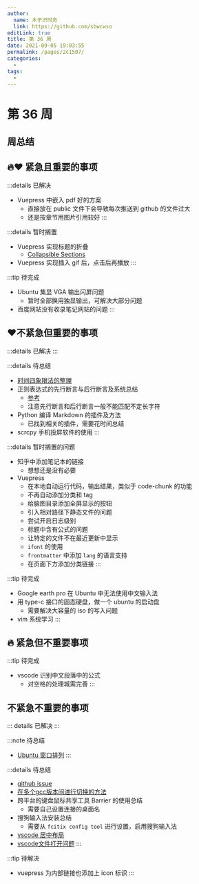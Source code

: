 ```yaml
---
author: 
  name: 木子识时务
  link: https://github.com/sbwcwso
editLink: true
title: 第 36 周
date: 2021-09-05 19:03:55
permalink: /pages/2c1507/
categories: 
  - 
tags: 
  - 
---
```


# 第 36 周

## 周总结



## 🔥❤️ 紧急且重要的事项

:::details 已解决
* Vuepress 中嵌入 pdf 好的方案
  * 直接放在 public 文件下会导致每次推送到 github 的文件过大
  * 还是按章节用图片引用较好
:::

<!-- #region -->
:::details 暂时搁置
* Vuepress 实现标题的折叠
  * [Collapsible Sections](https://inclusive-components.design/collapsible-sections/)
* Vuepress 实现插入 gif 后，点击后再播放
:::
<!-- #endregion -->

:::tip 待完成
* Ubuntu 集显 VGA 输出闪屏问题
  * 暂时全部换用独显输出，可解决大部分问题
* 百度网站没有收录笔记网站的问题
:::

## ❤️不紧急但重要的事项

:::details 已解决
:::

<!-- #region -->
:::details 待总结
* [时间四象限法的整理](https://zh.wikipedia.org/zh-cn/%E6%97%B6%E9%97%B4%E7%AE%A1%E7%90%86)
* 正则表达式的先行断言与后行断言及系统总结
  * [参考](https://www.runoob.com/w3cnote/reg-lookahead-lookbehind.html)
  * 注意先行断言和后行断言一般不能匹配不定长字符
* Python 编译 Markdown 的插件及方法
  * 已找到相关的插件，需要花时间总结
* scrcpy 手机投屏软件的使用
:::


:::details 暂时搁置的问题
* 知乎中添加笔记本的链接
  * 想想还是没有必要
* Vuepress
  * 在本地自动运行代码，输出结果，类似于 code-chunk 的功能
  * 不再自动添加分类和 tag
  * 给脑图目录添加全屏显示的按钮
  * 引入相对路径下静态文件的问题
  * 尝试开启日志级别
  * 标题中含有公式的问题
  * 让特定的文件不在最近更新中显示
  * `ifont` 的使用
  * `frontmatter` 中添加 `lang` 的语言支持
  * 在页面下方添加分类链接
:::
<!-- #endregion -->


:::tip 待完成
* Google earth pro 在 Ubuntu 中无法使用中文输入法
* 用 type-c 接口的固态硬盘，做一个 ubuntu 的启动盘
  * 需要解决大容量的 iso 的写入问题
* vim 系统学习
:::

## 🔥 紧急但不重要事项

:::tip 待完成
* vscode 识别中文段落中的公式
  * 对空格的处理城需完善
:::

## 不紧急不重要的事项

::: details 已解决
:::

:::note 待总结
* [Ubuntu 窗口排列](https://extensions.gnome.org/extension/1723/wintile-windows-10-window-tiling-for-gnome/)
:::

<!-- #region -->
:::details 待总结
* [github issue](https://github.com/marlonrichert/zsh-autocomplete/discussions/240)
* [在多个gcc版本间进行切换的方法](https://linuxconfig.org/how-to-switch-between-multiple-gcc-and-g-compiler-versions-on-ubuntu-20-04-lts-focal-fossa)
* 跨平台的键盘鼠标共享工具 Barrier 的使用总结
  * 需要自己设置连接的桌面名  
* 搜狗输入法安装总结
  * 需要从 `fcitix config tool` 进行设置，启用搜狗输入法
* [vscode 居中布局](https://jingyan.baidu.com/article/9158e0006e04d8e3541228f3.html)
* [vscode文件打开问题](https://blog.csdn.net/qq_22551385/article/details/82287502)
:::
<!-- #endregion -->

:::tip 待解决
* vuepress 为内部链接也添加上 icon 标识
:::
